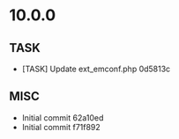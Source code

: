 # 10.0.0

## TASK

- [TASK] Update ext_emconf.php 0d5813c

## MISC

- Initial commit 62a10ed
- Initial commit f71f892

